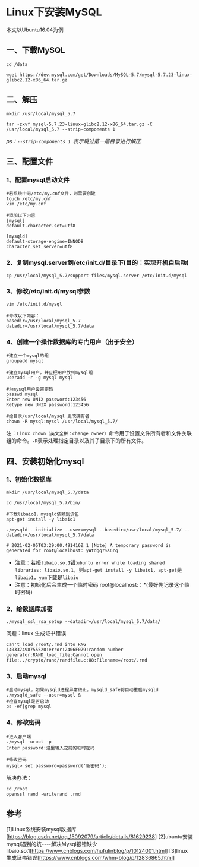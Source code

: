 # Linux下安装MySQL
本文以Ubuntu16.04为例

## 一、下载MySQL
```shell
cd /data

wget https://dev.mysql.com/get/Downloads/MySQL-5.7/mysql-5.7.23-linux-glibc2.12-x86_64.tar.gz
```

## 二、解压
```shell
mkdir /usr/local/mysql_5.7

tar -zxvf mysql-5.7.23-linux-glibc2.12-x86_64.tar.gz -C /usr/local/mysql_5.7 --strip-components 1
```

*ps：`--strip-components 1 `表示跳过第一层目录进行解压*


## 三、配置文件
### 1、配置mysql启动文件
```shell
#若系统中无/etc/my.cnf文件，则需要创建
touch /etc/my.cnf
vim /etc/my.cnf
 
#添加以下内容
[mysql]
default-character-set=utf8
 
[mysqld]
default-storage-engine=INNODB
character_set_server=utf8
```

### 2、复制mysql.server到/etc/init.d/目录下(目的：实现开机自启动)
```shell
cp /usr/local/mysql_5.7/support-files/mysql.server /etc/init.d/mysql
```

### 3、修改/etc/init.d/mysql参数
```shell
vim /etc/init.d/mysql

#修改以下内容：
basedir=/usr/local/mysql_5.7
datadir=/usr/local/mysql_5.7/data
```

### 4、创建一个操作数据库的专门用户（出于安全）
```shell
#建立一个mysql的组
groupadd mysql
 
#建立mysql用户，并且把用户放到mysql组
useradd -r -g mysql mysql
 
#为mysql用户设置密码
passwd mysql
Enter new UNIX password:123456
Retype new UNIX password:123456

#给目录/usr/local/mysql 更改拥有者
chown -R mysql:mysql /usr/local/mysql_5.7/
```

注：`Linux chown（英文全拼：change owner）`命令用于设置文件所有者和文件关联组的命令。` -R `表示处理指定目录以及其子目录下的所有文件。

## 四、安装初始化mysql
### 1、初始化数据库
```shell
mkdir /usr/local/mysql_5.7/data

cd /usr/local/mysql_5.7/bin/

#下载libaio1，mysqld依赖到该包
apt-get install -y libaio1

./mysqld --initialize --user=mysql --basedir=/usr/local/mysql_5.7/ --datadir=/usr/local/mysql_5.7/data

# 2021-02-05T03:29:00.491416Z 1 [Note] A temporary password is generated for root@localhost: yAtdgq?%s6rq
```

- 注意：若报`libaio.so.1`错:`ubuntu error while loading shared libraries: libaio.so.1`，则`apt-get install -y libaio1`，`apt-get`是`libaio1`，`yum`下载是`libaio`
- 注意：初始化后会生成一个临时密码 root@localhost:：*(最好先记录这个临时密码)

### 2、给数据库加密
```shell
./mysql_ssl_rsa_setup --datadir=/usr/local/mysql_5.7/data/
```

问题：linux 生成证书错误
```shell
Can't load /root/.rnd into RNG
140337498755520:error:2406F079:random number generator:RAND_load_file:Cannot open file:../crypto/rand/randfile.c:88:Filename=/root/.rnd
```

### 3、启动mysql
```shell
#启动mysql，如果mysqld进程异常终止，mysqld_safe将自动重启mysqld
./mysqld_safe --user=mysql &
#检查mysql是否启动
ps -ef|grep mysql
```

### 4、修改密码
```shell
#进入客户端
./mysql -uroot -p
Enter password:这里输入之前的临时密码
 
#修改密码
mysql> set password=password('新密码');
```

解决办法：
```shell
cd /root
openssl rand -writerand .rnd
```

## 参考
[1]Linux系统安装mysql数据库[https://blog.csdn.net/qq_15092079/article/details/81629238]
[2]ubuntu安装mysql遇到的坑----解决Mysql报错缺少libaio.so.1[https://www.cnblogs.com/hufulinblog/p/10124001.html]
[3]linux 生成证书错误[https://www.cnblogs.com/whm-blog/p/12836865.html]